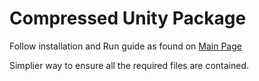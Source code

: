 # Compressed Unity Package 

Follow installation and Run guide as found on [Main Page](https://github.com/Cabralcm/FinPenToronto/blob/master/README.md)

Simplier way to ensure all the required files are contained.
